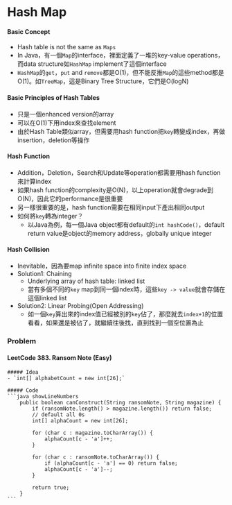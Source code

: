 # Hash Map

#### Basic Concept
- Hash table is not the same as `Maps`
- In Java，有一個`Map`的interface，裡面定義了一堆的key-value operations，而data structure如`HashMap` implement了這個interface
- `HashMap`的`get`，`put` and `remove`都是O(1)，但不能反推`Map`的這些method都是O(1)。如`TreeMap`，這是Binary Tree Structure，它們是O(logN)

#### Basic Principles of Hash Tables
- 只是一個enhanced version的array
- 可以在O(1)下用index來查找element
- 由於Hash Table類似array，但需要用hash function把`key`轉變成index，再做insertion，deletion等操作

#### Hash Function
- Addition，Deletion，Search和Update等operation都需要用hash function來計算index
- 如果hash function的complexity是O(N)，以上operation就會degrade到O(N)，因此它的performance是很重要
- 另一樣很重要的是，hash function需要在相同input下產出相同output
- 如何將`key`轉為integer？
    - 以Java為例，每一個Java object都有default的`int hashCode()`，default return value是object的memory address，globally unique integer

#### Hash Collision
- Inevitable，因為要map infinite space into finite index space
- Solution1: Chaining
    - Underlying array of hash table: linked list
    - 當有多個不同的`key` map到同一個index時，這些`key -> value`就會存儲在這個linked list
- Solution2: Linear Probing(Open Addressing)
    - 如一個`key`算出來的index值已經被別的`key`佔了，那麼就去`index+1`的位置看看，如果還是被佔了，就繼續往後找，直到找到一個空位置為止

### Problem
#### LeetCode 383. Ransom Note (Easy) 
    ##### Idea
    - `int[] alphabetCount = new int[26];`

    ##### Code
    ```java showLineNumbers
        public boolean canConstruct(String ransomNote, String magazine) { 
            if (ransomNote.length() > magazine.length()) return false;
            // default all 0s
            int[] alphaCount = new int[26];

            for (char c : magazine.toCharArray()) {
                alphaCount[c - 'a']++;
            }

            for (char c : ransomNote.toCharArray()) {
                if (alphaCount[c - 'a'] == 0) return false;
                alphaCount[c - 'a']--;
            }

            return true;
        }
    ```